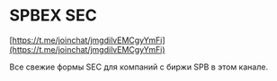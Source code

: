 # SPBEX SEC

[https://t.me/joinchat/jmgdilvEMCgyYmFi](https://t.me/joinchat/jmgdilvEMCgyYmFi)

Все свежие формы SEC для компаний с биржи SPB в этом канале.
